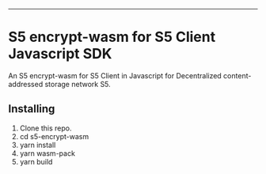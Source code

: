 ---

# S5 encrypt-wasm for S5 Client Javascript SDK

An S5 encrypt-wasm for S5 Client in Javascript for Decentralized content-addressed storage network S5.

## Installing

1. Clone this repo.
2. cd s5-encrypt-wasm
3. yarn install
4. yarn wasm-pack
5. yarn build

